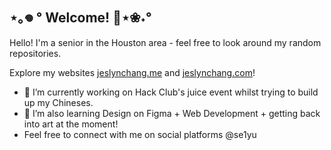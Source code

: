 ## ⋆｡𖦹 ° Welcome! 🐚⋆❀˖°

<!--
**se1yu/se1yu** is a ✨ _special_ ✨ repository because its `README.md` (this file) appears on your GitHub profile.

Here are some ideas to get you started:

- 🔭 I’m currently working on ...
- 🌱 I’m currently learning ...
- 👯 I’m looking to collaborate on ...
- 🤔 I’m looking for help with ...
- 💬 Ask me about ...
- 📫 How to reach me: ...
- 😄 Pronouns: ...
- ⚡ Fun fact: ...
-->
Hello! I'm a senior in the Houston area - feel free to look around my random repositories.

Explore my websites [jeslynchang.me](https://new.express.adobe.com/webpage/kT4AJjaVtb2Qx) and [jeslynchang.com](http://www.jeslynchang.com/)!
- 🔭 I’m currently working on Hack Club's juice event whilst trying to build up my Chineses. 
- 🌱 I’m also learning Design on Figma + Web Development + getting back into art at the moment!
- Feel free to connect with me on social platforms @se1yu
